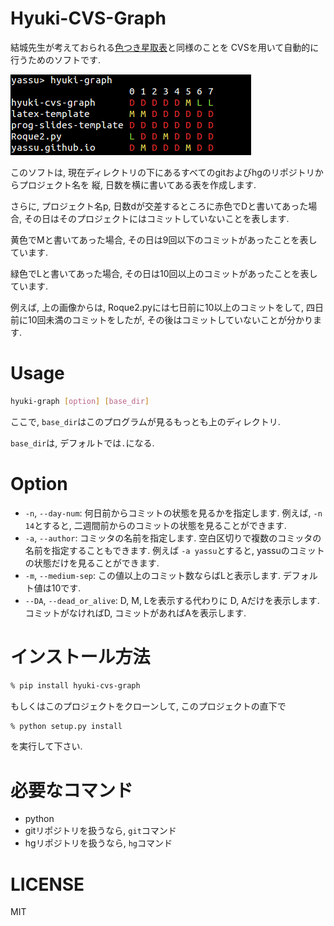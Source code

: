 Hyuki-CVS-Graph
=================

結城先生が考えておられる[色つき星取表](https://note.mu/hyuki/n/n9a6e7c1e0d7b)と同様のことを
CVSを用いて自動的に行うためのソフトです.

![example](https://raw.githubusercontent.com/yassu/hyuki-cvs-graph/master/imgs/example.gif)

このソフトは, 現在ディレクトリの下にあるすべてのgitおよびhgのリポジトリからプロジェクト名を
  縦, 日数を横に書いてある表を作成します.

さらに, プロジェクト名p, 日数dが交差するところに赤色でDと書いてあった場合,
その日はそのプロジェクトにはコミットしていないことを表します.

黄色でMと書いてあった場合, その日は9回以下のコミットがあったことを表しています.

緑色でLと書いてあった場合, その日は10回以上のコミットがあったことを表しています.

例えば, 上の画像からは, Roque2.pyには七日前に10以上のコミットをして,
四日前に10回未満のコミットをしたが, その後はコミットしていないことが分かります.

Usage
=======

``` bash
hyuki-graph [option] [base_dir]
```

ここで, `base_dir`はこのプログラムが見るもっとも上のディレクトリ.

`base_dir`は, デフォルトでは`.`になる.

Option
========

* `-n`, `--day-num`: 何日前からコミットの状態を見るかを指定します.
例えば, `-n 14`とすると, 二週間前からのコミットの状態を見ることができます.
* `-a`, `--author`: コミッタの名前を指定します.
空白区切りで複数のコミッタの名前を指定することもできます.
例えば `-a yassu`とすると, yassuのコミットの状態だけを見ることができます.
* `-m`, `--medium-sep`: この値以上のコミット数ならばLと表示します.
デフォルト値は10です.
* `--DA`, `--dead_or_alive`: D, M, Lを表示する代わりに D, Aだけを表示します.
コミットがなければD, コミットがあればAを表示します.

インストール方法
==========================

``` bash
% pip install hyuki-cvs-graph
```

もしくはこのプロジェクトをクローンして, このプロジェクトの直下で

``` bash
% python setup.py install
```

を実行して下さい.

必要なコマンド
==============

* python
* gitリポジトリを扱うなら, `git`コマンド
* hgリポジトリを扱うなら, `hg`コマンド

LICENSE
=========

MIT
